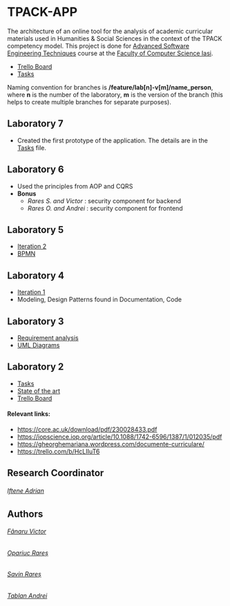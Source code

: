 # TPACK-APP
The architecture of an online tool for the analysis of academic curricular materials used in Humanities &amp; Social Sciences in the context of the TPACK competency model.
This project is done for [Advanced Software Engineering Techniques](https://profs.info.uaic.ro/~adiftene/Scoala/2024/ASET/index.htm?fbclid=IwAR10FNcD2G9hsoqALrrjuGcjkoKXhdoUwgk-fGPCgT3QaS9hAjPy35rcDas) course at the [Faculty of Computer Science Iasi](https://www.info.uaic.ro/).
- [Trello Board](https://trello.com/b/HcLIIuT6)
- [Tasks](https://docs.google.com/document/d/1bJmPpIYV2hopaFNLbNVE2fENTN-3CqJLhOjUI7_ayYs/edit#heading=h.98ibuv5xh786)

Naming convention for branches is **/feature/lab[n]-v[m]/name_person**, where **n** is the number of the laboratory, **m** is the version of the branch (this helps to create multiple branches for separate purposes). 

## Laboratory 7
- Created the first prototype of the application. The details are in the [Tasks](https://docs.google.com/document/d/1bJmPpIYV2hopaFNLbNVE2fENTN-3CqJLhOjUI7_ayYs/edit#heading=h.98ibuv5xh786) file. 
## Laboratory 6
- Used the principles from AOP and CQRS
- **Bonus**
  - *Rares S. and Victor* : security component for backend
  - *Rares O. and Andrei* : security component for frontend  
## Laboratory 5
- [Iteration 2](https://drive.google.com/drive/folders/1Ws48RU9TueaKKtXjONbFM_QL16Of_lxD)
- [BPMN](https://drive.google.com/drive/folders/1delZzB24iUtgdn6AyC3iCBKtIQ17oH-Q)
## Laboratory 4
- [Iteration 1](https://drive.google.com/drive/folders/1Ws48RU9TueaKKtXjONbFM_QL16Of_lxD)
- Modeling, Design Patterns found in Documentation, Code
## Laboratory 3
- [Requirement analysis](https://docs.google.com/document/d/1lAsE5mVDQusDkmSFsGU7FP6S6FCjtHQH_reb62fKUa0/edit?usp=sharing)
- [UML Diagrams](https://drive.google.com/drive/folders/1an3M8JxSFjJzNQUVav8LHmsHyzchS7dm?usp=drive_link)
## Laboratory 2
- [Tasks](https://docs.google.com/document/d/1bJmPpIYV2hopaFNLbNVE2fENTN-3CqJLhOjUI7_ayYs/edit#heading=h.98ibuv5xh786)
- [State of the art](https://docs.google.com/document/d/1mEsqO5sSPORfZqgE9qFCyTFXUMeDh0L_j7NiWWXlLAA/edit?usp=sharing)
- [Trello Board](https://trello.com/b/HcLIIuT6)
#### Relevant links:
- https://core.ac.uk/download/pdf/230028433.pdf
- https://iopscience.iop.org/article/10.1088/1742-6596/1387/1/012035/pdf 
- https://gheorghemariana.wordpress.com/documente-curriculare/
- https://trello.com/b/HcLIIuT6
## Research Coordinator
###### [Iftene Adrian](https://profs.info.uaic.ro/~adiftene/)
## Authors
###### [Fânaru Victor](https://github.com/FanaruVictor)
###### [Opariuc Rareș](https://github.com/OpariucRares)
###### [Savin Rareș](https://github.com/SavRares)
###### [Tablan Andrei](https://github.com/andreitablan)
